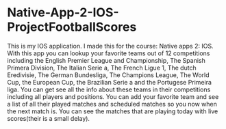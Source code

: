 # Native-App-2-IOS-ProjectFootballScores
This is my IOS application.
I made this for the course: Native apps 2: IOS.
With this app you can lookup your favorite teams out of 12 competitions including the English Premier League and Championship, The Spanish Primera Division, The Italian Serie a, The French Ligue 1, The dutch Eredivisie, The German Bundesliga, The Champions League, The World Cup, the European Cup, the Brazilian Serie a and the Portugese Primeira liga.
You can get see all the info about these teams in their competitions including all players and positions.
You can add your favorite team and see a list of all their played matches and scheduled matches so you now when the next match is.
You can see the matches that are playing today with live scores(their is a small delay).
